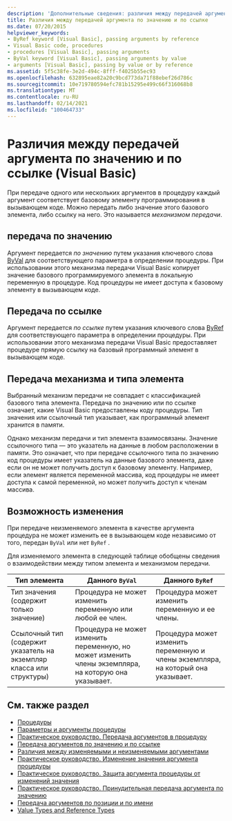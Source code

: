 ```yaml
---
description: 'Дополнительные сведения: различия между передачей аргумента по значению и по ссылке (Visual Basic)'
title: Различия между передачей аргумента по значению и по ссылке
ms.date: 07/20/2015
helpviewer_keywords:
- ByRef keyword [Visual Basic], passing arguments by reference
- Visual Basic code, procedures
- procedures [Visual Basic], passing arguments
- ByVal keyword [Visual Basic], passing arguments by value
- arguments [Visual Basic], passing by value or by reference
ms.assetid: 5f5c38fe-3e2d-494c-8fff-f4025b55ec93
ms.openlocfilehash: 632895eae82a20c9bcd773da71f88ebef26d786c
ms.sourcegitcommit: 10e719780594efc781b15295e499c66f316068b8
ms.translationtype: MT
ms.contentlocale: ru-RU
ms.lasthandoff: 02/14/2021
ms.locfileid: "100464733"
---
```

# <a name="differences-between-passing-an-argument-by-value-and-by-reference-visual-basic"></a>Различия между передачей аргумента по значению и по ссылке (Visual Basic)

При передаче одного или нескольких аргументов в процедуру каждый аргумент соответствует базовому элементу программирования в вызывающем коде. Можно передать либо значение этого базового элемента, либо ссылку на него. Это называется *механизмом передачи*.  
  
## <a name="passing-by-value"></a>передача по значению  

 Аргумент передается *по значению* путем указания ключевого слова [ByVal](../../../language-reference/modifiers/byval.md) для соответствующего параметра в определении процедуры. При использовании этого механизма передачи Visual Basic копирует значение базового программируемого элемента в локальную переменную в процедуре. Код процедуры не имеет доступа к базовому элементу в вызывающем коде.  
  
## <a name="passing-by-reference"></a>Передача по ссылке  

 Аргумент передается *по ссылке* путем указания ключевого слова [ByRef](../../../language-reference/modifiers/byref.md) для соответствующего параметра в определении процедуры. При использовании этого механизма передачи Visual Basic предоставляет процедуре прямую ссылку на базовый программный элемент в вызывающем коде.  
  
## <a name="passing-mechanism-and-element-type"></a>Передача механизма и типа элемента  

 Выбранный механизм передачи не совпадает с классификацией базового типа элемента. Передача по значению или по ссылке означает, какие Visual Basic предоставлены коду процедуры. Тип значения или ссылочный тип указывает, как программный элемент хранится в памяти.  
  
 Однако механизм передачи и тип элемента взаимосвязаны. Значение ссылочного типа — это указатель на данные в любом расположении в памяти. Это означает, что при передаче ссылочного типа по значению код процедуры имеет указатель на данные базового элемента, даже если он не может получить доступ к базовому элементу. Например, если элемент является переменной массива, код процедуры не имеет доступа к самой переменной, но может получить доступ к членам массива.  
  
## <a name="ability-to-modify"></a>Возможность изменения  

 При передаче неизменяемого элемента в качестве аргумента процедура не может изменить ее в вызывающем коде независимо от того, передан `ByVal` или нет `ByRef` .  
  
 Для изменяемого элемента в следующей таблице обобщены сведения о взаимодействии между типом элемента и механизмом передачи.  
  
|Тип элемента|Данного `ByVal`|Данного `ByRef`|  
|------------------|--------------------|--------------------|  
|Тип значения (содержит только значение)|Процедура не может изменить переменную или любой ее член.|Процедура может изменить переменную и ее члены.|  
|Ссылочный тип (содержит указатель на экземпляр класса или структуры)|Процедура не может изменить переменную, но может изменить члены экземпляра, на которую она указывает.|Процедура может изменить переменную и члены экземпляра, на который она указывает.|  
  
## <a name="see-also"></a>См. также раздел

- [Процедуры](./index.md)
- [Параметры и аргументы процедуры](./procedure-parameters-and-arguments.md)
- [Практическое руководство. Передача аргументов в процедуру](./how-to-pass-arguments-to-a-procedure.md)
- [Передача аргументов по значению и по ссылке](./passing-arguments-by-value-and-by-reference.md)
- [Различия между изменяемыми и неизменяемыми аргументами](./differences-between-modifiable-and-nonmodifiable-arguments.md)
- [Практическое руководство. Изменение значения аргумента процедуры](./how-to-change-the-value-of-a-procedure-argument.md)
- [Практическое руководство. Защита аргумента процедуры от изменений значения](./how-to-protect-a-procedure-argument-against-value-changes.md)
- [Практическое руководство. Принудительная передача аргумента по значению](./how-to-force-an-argument-to-be-passed-by-value.md)
- [Передача аргументов по позиции и по имени](./passing-arguments-by-position-and-by-name.md)
- [Value Types and Reference Types](../data-types/value-types-and-reference-types.md)

